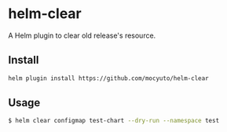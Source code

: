 # helm-clear

A Helm plugin to clear old release's resource.

## Install

```bash
helm plugin install https://github.com/mocyuto/helm-clear
```

## Usage

```bash
$ helm clear configmap test-chart --dry-run --namespace test
```

